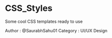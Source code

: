 # CSS_Styles
Some cool CSS templates ready to use

Author : @SaurabhSahu01
Category : UI/UX Design 
